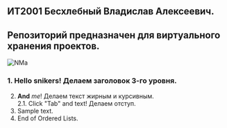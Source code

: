 ## ИТ2001 Бесхлебный Владислав Алексеевич.
## Репозиторий предназначен для виртуального хранения проектов.

![NMa](https://user-images.githubusercontent.com/125956002/220421595-826ec5d8-5f45-467a-8ba2-8e074458a979.jpg)
  
### 1. Hello snikers! Делаем заголовок 3-го уровня.
2. **And** *me*! Делаем текст жирным и курсивным.  
    2.1. Click "Tab" and text! Делаем отступ.
3. Sample text.
4. End of Ordered Lists.
